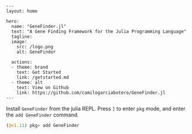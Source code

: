 ```@raw html
---
layout: home

hero:
  name: "GeneFinder.jl"
  text: "A Gene Finding Framework for the Julia Programming Language"
  tagline:
  image:
    src: /logo.png
    alt: GeneFinder

  actions:
  - theme: brand
    text: Get Started
    link: /getstarted.md
  - theme: alt
    text: View on Github
    link: https://github.com/camilogarciabotero/GeneFinder.jl
---
```

Install `GeneFinder` from the julia REPL. Press `]` to enter `pkg` mode, and enter the `add GeneFinder` command.

```julia
(@v1.11) pkg> add GeneFinder
```